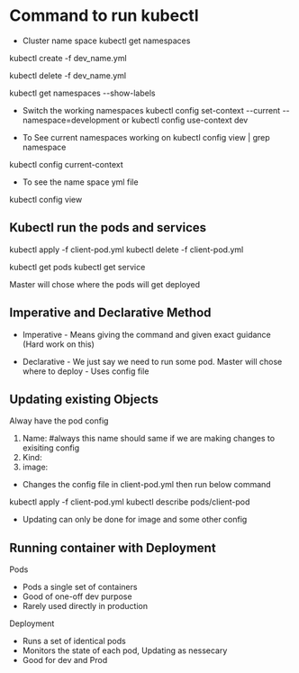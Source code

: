 # Command to run kubectl

- Cluster name space
kubectl get namespaces

kubectl create -f dev_name.yml 

kubectl delete -f dev_name.yml 

kubectl get namespaces --show-labels

- Switch the working namespaces 
kubectl config set-context --current --namespace=development 
or 
kubectl config use-context dev

- To See current namespaces working on 
kubectl config view | grep namespace

kubectl config current-context

- To see the name space yml file 

kubectl config view

## Kubectl run the pods and services 

kubectl apply -f client-pod.yml
kubectl delete -f client-pod.yml

kubectl get pods
kubectl get service

Master will chose where the pods will get deployed 
 
 ## Imperative and Declarative Method 

- Imperative - Means giving the command and given exact guidance (Hard work on this)

- Declarative - We just say we need to run some pod. Master will chose where to deploy - Uses config file 

## Updating existing Objects 

Alway have the pod config 

1) Name: #always this name should same if we are making changes to exisiting config
2) Kind:
3) image:

- Changes the config file in client-pod.yml  then run below command 

kubectl apply -f client-pod.yml
kubectl describe pods/client-pod

- Updating can only be done for image and some other config


## Running container with Deployment 

Pods

- Pods a single set of containers
- Good of one-off dev purpose
- Rarely used directly in production

Deployment

- Runs a set of identical pods 
- Monitors the state of each pod, Updating as nessecary 
- Good for dev and Prod 





 

